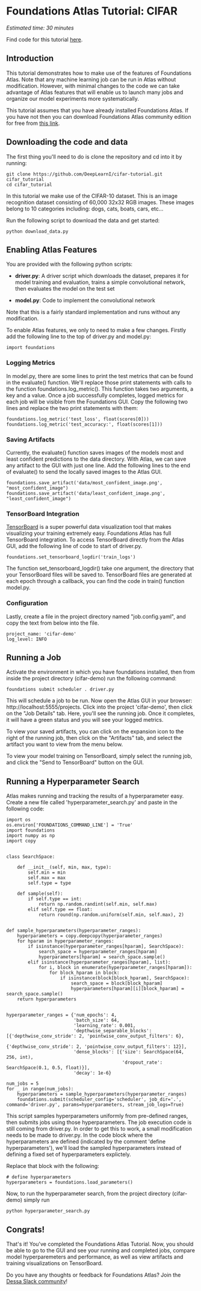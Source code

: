 # Foundations Atlas Tutorial: CIFAR

*Estimated time: 30 minutes*

Find code for this tutorial [here](https://github.com/DeepLearnI/cifar-tutorial).

## Introduction

This tutorial demonstrates how to make use of the features of Foundations Atlas. Note that any machine learning
job can be run in Atlas without modification. However, with minimal changes to the code we can take advantage of 
Atlas features that will enable us to launch many jobs and organize our model experiments more systematically.

This tutorial assumes that you have already installed Foundations Atlas. If you have not then you can download 
Foundations Atlas community edition for free from [this link](https://www.atlas.dessa.com/).

## Downloading the code and data

The first thing you'll need to do is clone the repository and cd into it by running:
```
git clone https://github.com/DeepLearnI/cifar-tutorial.git cifar_tutorial
cd cifar_tutorial
```

In this tutorial we make use of the CIFAR-10 dataset. This is an image recognition dataset consisting of 60,000 32x32
RGB images. These images belong to 10 categories including: dogs, cats, boats, cars, etc...

Run the following script to download the data and get started:

```
python download_data.py
```

## Enabling Atlas Features

You are provided with the following python scripts:

* **driver.py**: A driver script which downloads the dataset, prepares it for model training and evaluation, trains a simple 
convolutional network, then evaluates the model on the test set

* **model.py**: Code to implement the convolutional network

Note that this is a fairly standard implementation and runs without any modification.

To enable Atlas features, we only to need to make a few changes. Firstly add the 
following line to the top of driver.py and model.py:

```
import foundations
```

### Logging Metrics

In model.py, there are some lines to print the test metrics that can be found in the evaluate() function. We'll replace those print
statements with calls to the function foundations.log_metric(). This function takes two arguments, a key and a value. Once a 
job successfully completes, logged metrics for each job will be visible from the Foundations GUI. Copy the following two lines
and replace the two print statements with them:

```
foundations.log_metric('test_loss', float(scores[0]))
foundations.log_metric('test_accuracy:', float(scores[1]))
```   

### Saving Artifacts

Currently, the evaluate() function saves images of the models most and least confident predictions to the data directory. 
With Atlas, we can save any artifact to the GUI with just one line. Add the following lines to the end of evaluate() 
to send the locally saved images to the Atlas GUI. 

```
foundations.save_artifact('data/most_confident_image.png', "most_confident_image")
foundations.save_artifact('data/least_confident_image.png', "least_confident_image")
```   

### TensorBoard Integration

[TensorBoard](https://www.tensorflow.org/guide/summaries_and_tensorboard) is a super powerful data visualization tool that makes visualizing your training extremely easy. Foundations 
Atlas has full TensorBoard integration. To access TensorBoard directly from the Atlas GUI, add the following line of code 
to start of driver.py.  

```
foundations.set_tensorboard_logdir('train_logs')
```

The function set_tensorboard_logdir() take one argument, the directory that your TensorBoard files will be saved to. TensorBoard files 
are generated at each epoch through a callback, you can find the code in train() function model.py. 
### Configuration

Lastly, create a file in the project directory named "job.config.yaml", and copy the text from below into the file. 

```
project_name: 'cifar-demo'
log_level: INFO
```

## Running a Job

Activate the environment in which you have foundations installed, then from inside the project directory (cifar-demo)
run the following command:

```
foundations submit scheduler . driver.py
```

This will schedule a job to be run. Now open the Atlas GUI in your browser: http://localhost:5555/projects. Click into 
the project 'cifar-demo', then click on the "Job Details" tab. Here, you'll see the running job. Once it completes, it will have a green status and you will 
see your logged metrics.

To view your saved artifacts, you can click on the expansion icon to the right of the running job, then click on the 
"Artifacts" tab, and select the artifact you want to view from the menu below.

To view your model training on TensorBoard, simply select the running job, and click the "Send to TensorBoard" button on the GUI.

## Running a Hyperparameter Search

Atlas makes running and tracking the results of a hyperparameter easy. Create a new file called 
'hyperparameter_search.py' and paste in the following code:

```
import os
os.environ['FOUNDATIONS_COMMAND_LINE'] = 'True'
import foundations
import numpy as np
import copy


class SearchSpace:

    def __init__(self, min, max, type):
        self.min = min
        self.max = max
        self.type = type

    def sample(self):
        if self.type == int:
            return np.random.randint(self.min, self.max)
        elif self.type == float:
            return round(np.random.uniform(self.min, self.max), 2)


def sample_hyperparameters(hyperparameter_ranges):
    hyperparameters = copy.deepcopy(hyperparameter_ranges)
    for hparam in hyperparameter_ranges:
        if isinstance(hyperparameter_ranges[hparam], SearchSpace):
            search_space = hyperparameter_ranges[hparam]
            hyperparameters[hparam] = search_space.sample()
        elif isinstance(hyperparameter_ranges[hparam], list):
            for i, block in enumerate(hyperparameter_ranges[hparam]):
                for block_hparam in block:
                    if isinstance(block[block_hparam], SearchSpace):
                        search_space = block[block_hparam]
                        hyperparameters[hparam][i][block_hparam] = search_space.sample()
    return hyperparameters


hyperparameter_ranges = {'num_epochs': 4,
                         'batch_size': 64,
                         'learning_rate': 0.001,
                         'depthwise_separable_blocks': [{'depthwise_conv_stride': 2, 'pointwise_conv_output_filters': 6},
                                                  {'depthwise_conv_stride': 2, 'pointwise_conv_output_filters': 12}],
                         'dense_blocks': [{'size': SearchSpace(64, 256, int),
                                           'dropout_rate': SearchSpace(0.1, 0.5, float)}],
                         'decay': 1e-6}

num_jobs = 5
for _ in range(num_jobs):
    hyperparameters = sample_hyperparameters(hyperparameter_ranges)
    foundations.submit(scheduler_config='scheduler', job_dir='.', command='driver.py', params=hyperparameters, stream_job_logs=True)
```

This script samples hyperparameters uniformly from pre-defined ranges, then submits jobs using those hyperparameters. 
The job execution code is still coming from driver.py. In order to get this to work, a small modification needs to be 
made to driver.py. In the code block where the hyperparameters are defined (indicated by the comment 'define 
hyperparameters'), we'll load the sampled hyperparameters instead of defining a fixed set of hyperparameters explictely.

Replace that block with the following:

```
# define hyperparameters
hyperparameters = foundations.load_parameters()
```

Now, to run the hyperparameter search, from the project directory (cifar-demo) simply run 

```
python hyperparameter_search.py
```

## Congrats!

That's it! You've completed the Foundations Atlas Tutorial. Now, you should be able to go to the GUI and see your 
running and completed jobs, compare model hyperparemeters and performance, as well as view artifacts and training 
visualizations on TensorBoard. 

Do you have any thoughts or feedback for Foundations Atlas? Join the [Dessa Slack community](https://dessa-community.slack.com/join/shared_invite/enQtNzY5MTA3OTMxNTkwLWUyZDYzM2JmMDk0N2NjNjVhZDU5NTc1ODEzNzJjMzRlMDcyYmY3ODI1ZWMxYTQ3MzdmNjcyOTVhMzg2MjkwYmY)!
